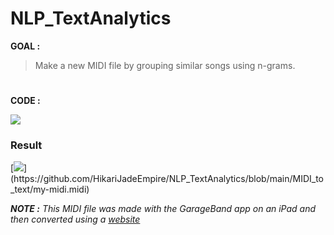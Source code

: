 # NLP_TextAnalytics
**GOAL :** <br>
> Make a new MIDI file by grouping similar songs using n-grams.

#

**CODE :** <br>

[![](https://colab.research.google.com/assets/colab-badge.svg)](https://colab.research.google.com/github/HikariJadeEmpire/NLP_TextAnalytics/blob/main/MIDI_to_text/Midi_to_text.ipynb)

### Result

[![](https://img.shields.io/badge/.MIDI-my_midi-rgb(84,153,199)?style=f?style=flat-square)](https://github.com/HikariJadeEmpire/NLP_TextAnalytics/blob/main/MIDI_to_text/my-midi.midi)

***NOTE :*** *This MIDI file was made with the GarageBand app on an iPad and then converted using a [website](https://anyconv.com/wav-to-midi-converter/)*
